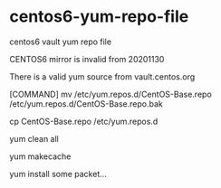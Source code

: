 # centos6-yum-repo-file
centos6 vault yum repo file 

CENTOS6 mirror is invalid from 20201130

There is a valid yum source from vault.centos.org

[COMMAND]
mv /etc/yum.repos.d/CentOS-Base.repo /etc/yum.repos.d/CentOS-Base.repo.bak

cp CentOS-Base.repo /etc/yum.repos.d

yum clean all

yum makecache

yum install some packet...

